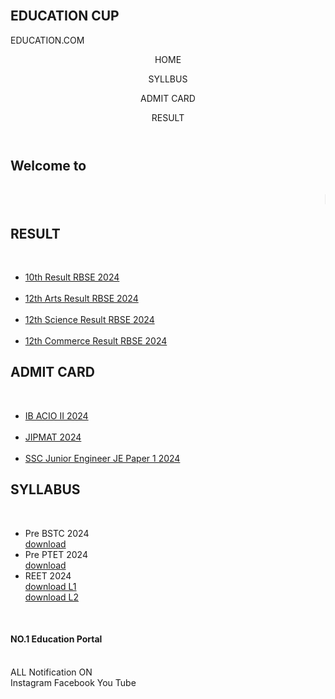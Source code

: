 <!DOCTYPE html>
<html lang="en">
<head>
    <meta charset="UTF-8">
    <meta name="viewport" content="width=device-width, initial-scale=1.0">
    <title>EDUCATION CUP</title>
    <link rel="stylesheet" href="style.css">
</head>
<body>
    <div class="title">
        <br>
        <h2>EDUCATION CUP</h2>
            EDUCATION.COM
    </div>
<header>
    <div class="navbar">
        <p>HOME</p>
        <p>SYLLBUS</p>
        <p>ADMIT CARD</p>
        <p>RESULT</p>
    </div>
</header>
<div class="sub-title">
    <h2>Welcome to</h2>
    <h2><marquee>NO.1 Education Portal</marquee></h2>
</div>
<div class="tab-section">
    <div class="box1 box">
        <h2>RESULT</h2>
        <br>
        <ul class="result-box"
        <br>
            <li> <a href="https://rj-10-result.indiaresults.com/rj/bser/class-10-result-2024/mquery.htm">10th Result RBSE 2024</a> </li>
            <br>
            <li>
            <a href="https://rj-12-arts-result.indiaresults.com/rj/bser/class-12-arts-result-2024/mquery.htm">12th Arts Result RBSE 2024</a></li>
            <br>
            <li> <a href="https://rj-12-science-result.indiaresults.com/rj/bser/class-12-science-result-2024/mquery.htm">12th Science Result RBSE 2024</a></li>
            <br>
            <li> <a href="https://rj-12-commerce-result.indiaresults.com/rj/bser/class-12-commerce-result-2024/mquery.htm">12th Commerce Result RBSE 2024</a></li>
        </ul>
    </div>
    <div class="box2 box">
        <h2>ADMIT CARD</h2>
        <br>
        <ul class="result-box">
            <li> <a href="https://cdn.digialm.com/EForms/configuredHtml/1258/86382/login.html">IB ACIO II 2024</a></li>
            <br>
            <li> <a href="https://exams.nta.ac.in/JIPMAT/">JIPMAT 2024</a></li>
            <br>
            <LI> <a href="https://ssc.gov.in/">SSC Junior Engineer JE Paper 1 2024</a></LI>
        </ul>
    </div>
    <div class="box3 box">
        <h2>SYLLABUS</h2>
        <br>
        <ul class="result-box">
            <li>Pre BSTC 2024</li>
            <a href="pre.bstc.syllabus.pdf" download class="download-btn">download</a>
            <br>
            <li>Pre PTET 2024</li>
            <a href="ptet.syllabus.pdf" download class="download-btn">download</a>
            <br>
            <li>REET 2024</li>
            <a href="reetlevel1.syllabus.pdf" download class="download-btn">download L1</a>
            <br>
            <a href="reetlevel2.syllabus.pdf" download class="download-btn">download L2</a>
        </ul>
    </div>
</div>
<footer>
    <div class="foot-panel">
        <br>
        <h4>NO.1 Education Portal</h4>
        <br>
        ALL Notification ON
        <br>
        Instagram
        Facebook
        You Tube
        </div>
    </div>
</footer>
</body>
</html>

